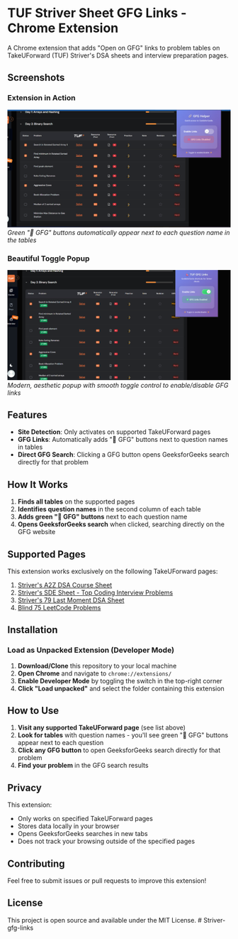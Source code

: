 # TUF Striver Sheet GFG Links - Chrome Extension

A Chrome extension that adds "Open on GFG" links to problem tables on TakeUForward (TUF) Striver's DSA sheets and interview preparation pages.

## Screenshots

### Extension in Action

![GFG Links on Striver Sheet](assets/screenshot1.png)
_Green "🔗 GFG" buttons automatically appear next to each question name in the tables_

### Beautiful Toggle Popup

![Extension Popup Interface](assets/screenshot2.png)
_Modern, aesthetic popup with smooth toggle control to enable/disable GFG links_

## Features

- **Site Detection**: Only activates on supported TakeUForward pages
- **GFG Links**: Automatically adds "🔗 GFG" buttons next to question names in tables
- **Direct GFG Search**: Clicking a GFG button opens GeeksforGeeks search directly for that problem

## How It Works

1. **Finds all tables** on the supported pages
2. **Identifies question names** in the second column of each table
3. **Adds green "🔗 GFG" buttons** next to each question name
4. **Opens GeeksforGeeks search** when clicked, searching directly on the GFG website

## Supported Pages

This extension works exclusively on the following TakeUForward pages:

1. [Striver's A2Z DSA Course Sheet](https://takeuforward.org/strivers-a2z-dsa-course/strivers-a2z-dsa-course-sheet-2)
2. [Striver's SDE Sheet - Top Coding Interview Problems](https://takeuforward.org/interviews/strivers-sde-sheet-top-coding-interview-problems)
3. [Striver's 79 Last Moment DSA Sheet](https://takeuforward.org/interview-sheets/strivers-79-last-moment-dsa-sheet-ace-interviews)
4. [Blind 75 LeetCode Problems](https://takeuforward.org/interviews/blind-75-leetcode-problems-detailed-video-solutions)

## Installation

### Load as Unpacked Extension (Developer Mode)

1. **Download/Clone** this repository to your local machine
2. **Open Chrome** and navigate to `chrome://extensions/`
3. **Enable Developer Mode** by toggling the switch in the top-right corner
4. **Click "Load unpacked"** and select the folder containing this extension

## How to Use

1. **Visit any supported TakeUForward page** (see list above)
2. **Look for tables** with question names - you'll see green "🔗 GFG" buttons appear next to each question
3. **Click any GFG button** to open GeeksforGeeks search directly for that problem
4. **Find your problem** in the GFG search results

## Privacy

This extension:

- Only works on specified TakeUForward pages
- Stores data locally in your browser
- Opens GeeksforGeeks searches in new tabs
- Does not track your browsing outside of the specified pages

## Contributing

Feel free to submit issues or pull requests to improve this extension!

## License

This project is open source and available under the MIT License.
#   S t r i v e r - g f g - l i n k s 
 
 